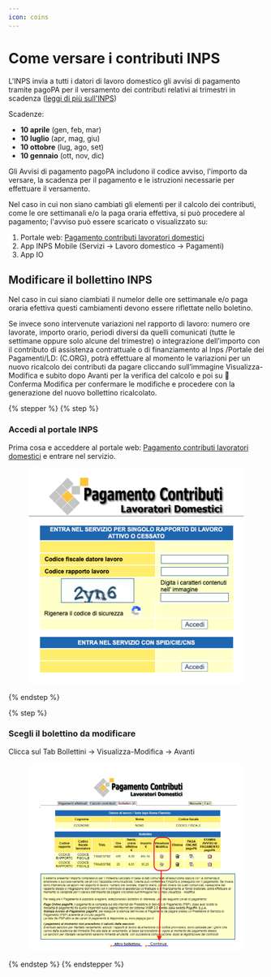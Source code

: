 ```yaml
---
icon: coins
---
```


# Come versare i contributi INPS

L'INPS invia a tutti i datori di lavoro domestico gli avvisi di pagamento tramite pagoPA per il versamento dei contributi relativi ai trimestri in scadenza ([leggi di più sull'INPS](https://www.inps.it/it/it/dettaglio-scheda.it.schede-servizio-strumento.schede-servizi.50061.pagamento-dei-contributi-al-lavoratore-domestico.html))

Scadenze:

* **10 aprile** (gen, feb, mar)
* **10 luglio** (apr, mag, giu)
* **10 ottobre** (lug, ago, set)
* **10 gennaio** (ott, nov, dic)

Gli Avvisi di pagamento pagoPA includono il codice avviso, l'importo da versare, la scadenza per il pagamento e le istruzioni necessarie per effettuare il versamento.

Nel caso in cui non siano cambiati gli elementi per il calcolo dei contributi, come le ore settimanali e/o la paga oraria effettiva, si può procedere al pagamento; l'avviso può essere scaricato o visualizzato su:

1. Portale web: [Pagamento contributi lavoratori domestici](https://serviziweb2.inps.it/PagamentiBollettiniLD/accessoUtente.do)
2. App INPS Mobile (Servizi -> Lavoro domestico -> Pagamenti)
3. App IO

## Modificare il bollettino INPS&#x20;

Nel caso in cui siano ciambiati il numelor delle ore settimanale e/o paga oraria efettiva questi cambiamenti devono essere riflettate nello boletino.

Se invece sono intervenute variazioni nel rapporto di lavoro: numero ore lavorate, importo orario, periodi diversi da quelli comunicati (tutte le settimane oppure solo alcune del trimestre) o integrazione dell’importo con il contributo di assistenza contrattuale o di finanziamento al Inps /Portale dei Pagamenti/LD:  (C.ORG), potrà effettuare al momento le variazioni per un nuovo ricalcolo dei contributi da pagare cliccando sull’immagine Visualizza-Modifica e subito dopo Avanti per la verifica del calcolo e poi su  Conferma Modifica per confermare le modifiche e procedere con la generazione del nuovo bollettino ricalcolato.



{% stepper %}
{% step %}
### Accedi al portale INPS

Prima cosa e acceddere al portale web: [Pagamento contributi lavoratori domestici](https://serviziweb2.inps.it/PagamentiBollettiniLD/accessoUtente.do) e entrare nel servizio.

<figure><img src="../.gitbook/assets/image (1).png" alt=""><figcaption></figcaption></figure>
{% endstep %}

{% step %}
### Scegli il bolettino da modificare

Clicca sul Tab Bollettini -> Visualizza-Modifica -> Avanti&#x20;

<figure><img src="../.gitbook/assets/Screenshot 2025-02-13 at 10.41.05.png" alt=""><figcaption></figcaption></figure>
{% endstep %}
{% endstepper %}





